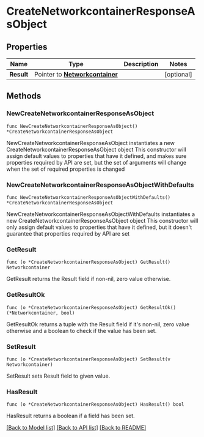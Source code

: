 # CreateNetworkcontainerResponseAsObject

## Properties

Name | Type | Description | Notes
------------ | ------------- | ------------- | -------------
**Result** | Pointer to [**Networkcontainer**](Networkcontainer.md) |  | [optional] 

## Methods

### NewCreateNetworkcontainerResponseAsObject

`func NewCreateNetworkcontainerResponseAsObject() *CreateNetworkcontainerResponseAsObject`

NewCreateNetworkcontainerResponseAsObject instantiates a new CreateNetworkcontainerResponseAsObject object
This constructor will assign default values to properties that have it defined,
and makes sure properties required by API are set, but the set of arguments
will change when the set of required properties is changed

### NewCreateNetworkcontainerResponseAsObjectWithDefaults

`func NewCreateNetworkcontainerResponseAsObjectWithDefaults() *CreateNetworkcontainerResponseAsObject`

NewCreateNetworkcontainerResponseAsObjectWithDefaults instantiates a new CreateNetworkcontainerResponseAsObject object
This constructor will only assign default values to properties that have it defined,
but it doesn't guarantee that properties required by API are set

### GetResult

`func (o *CreateNetworkcontainerResponseAsObject) GetResult() Networkcontainer`

GetResult returns the Result field if non-nil, zero value otherwise.

### GetResultOk

`func (o *CreateNetworkcontainerResponseAsObject) GetResultOk() (*Networkcontainer, bool)`

GetResultOk returns a tuple with the Result field if it's non-nil, zero value otherwise
and a boolean to check if the value has been set.

### SetResult

`func (o *CreateNetworkcontainerResponseAsObject) SetResult(v Networkcontainer)`

SetResult sets Result field to given value.

### HasResult

`func (o *CreateNetworkcontainerResponseAsObject) HasResult() bool`

HasResult returns a boolean if a field has been set.


[[Back to Model list]](../README.md#documentation-for-models) [[Back to API list]](../README.md#documentation-for-api-endpoints) [[Back to README]](../README.md)


